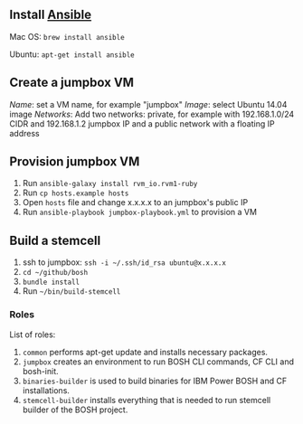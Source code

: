 ## Install [Ansible](http://www.ansible.com/)

Mac OS:
`brew install ansible`

Ubuntu:
`apt-get install ansible`

## Create a jumpbox VM

_Name_: set a VM name, for example "jumpbox"
_Image_: select Ubuntu 14.04 image
_Networks_: Add two networks: private, for example with 192.168.1.0/24 CIDR and 192.168.1.2 jumpbox IP and a public network with a floating IP address

## Provision jumpbox VM

1. Run `ansible-galaxy install rvm_io.rvm1-ruby`
1. Run `cp hosts.example hosts`
1. Open `hosts` file and change x.x.x.x to an jumpbox's public IP
1. Run `ansible-playbook jumpbox-playbook.yml` to provision a VM

## Build a stemcell 

1. ssh to jumpbox: `ssh -i ~/.ssh/id_rsa ubuntu@x.x.x.x`
1. `cd ~/github/bosh`
1. `bundle install`
6. Run `~/bin/build-stemcell`


### Roles
List of roles:

1. `common` performs apt-get update and installs necessary packages.
2. `jumpbox` creates an environment to run BOSH CLI commands, CF CLI and bosh-init.
3. `binaries-builder` is used to build binaries for IBM Power BOSH and CF installations.
4. `stemcell-builder` installs everything that is needed to run stemcell builder of the BOSH project.

